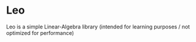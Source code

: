 # Leo
Leo is a simple Linear-Algebra library (intended for learning purposes / not optimized for performance)
